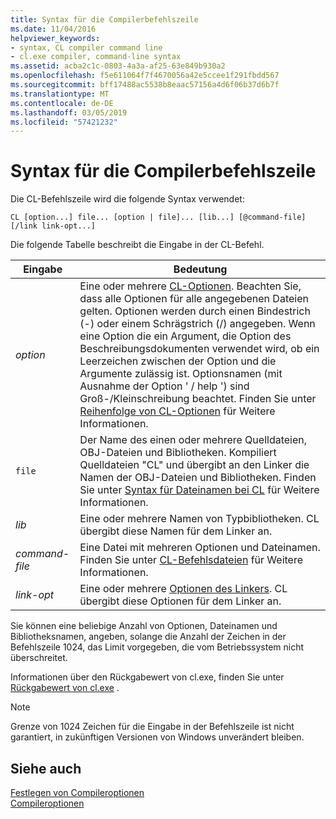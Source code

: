 ```yaml
---
title: Syntax für die Compilerbefehlszeile
ms.date: 11/04/2016
helpviewer_keywords:
- syntax, CL compiler command line
- cl.exe compiler, command-line syntax
ms.assetid: acba2c1c-0803-4a3a-af25-63e849b930a2
ms.openlocfilehash: f5e611064f7f4670056a42e5ccee1f291fbdd567
ms.sourcegitcommit: bff17488ac5538b8eaac57156a4d6f06b37d6b7f
ms.translationtype: MT
ms.contentlocale: de-DE
ms.lasthandoff: 03/05/2019
ms.locfileid: "57421232"
---
```

# <a name="compiler-command-line-syntax"></a>Syntax für die Compilerbefehlszeile

Die CL-Befehlszeile wird die folgende Syntax verwendet:

```
CL [option...] file... [option | file]... [lib...] [@command-file] [/link link-opt...]
```

Die folgende Tabelle beschreibt die Eingabe in der CL-Befehl.

|Eingabe|Bedeutung|
|-----------|-------------|
|*option*|Eine oder mehrere [CL-Optionen](../../build/reference/compiler-options.md). Beachten Sie, dass alle Optionen für alle angegebenen Dateien gelten. Optionen werden durch einen Bindestrich (-) oder einem Schrägstrich (/) angegeben. Wenn eine Option die ein Argument, die Option des Beschreibungsdokumenten verwendet wird, ob ein Leerzeichen zwischen der Option und die Argumente zulässig ist. Optionsnamen (mit Ausnahme der Option ' / help ') sind Groß-/Kleinschreibung beachtet. Finden Sie unter [Reihenfolge von CL-Optionen](../../build/reference/order-of-cl-options.md) für Weitere Informationen.|
|`file`|Der Name des einen oder mehrere Quelldateien, OBJ-Dateien und Bibliotheken. Kompiliert Quelldateien "CL" und übergibt an den Linker die Namen der OBJ-Dateien und Bibliotheken. Finden Sie unter [Syntax für Dateinamen bei CL](../../build/reference/cl-filename-syntax.md) für Weitere Informationen.|
|*lib*|Eine oder mehrere Namen von Typbibliotheken. CL übergibt diese Namen für dem Linker an.|
|*command-file*|Eine Datei mit mehreren Optionen und Dateinamen. Finden Sie unter [CL-Befehlsdateien](../../build/reference/cl-command-files.md) für Weitere Informationen.|
|*link-opt*|Eine oder mehrere [Optionen des Linkers](../../build/reference/linker-options.md). CL übergibt diese Optionen für dem Linker an.|

Sie können eine beliebige Anzahl von Optionen, Dateinamen und Bibliotheksnamen, angeben, solange die Anzahl der Zeichen in der Befehlszeile 1024, das Limit vorgegeben, die vom Betriebssystem nicht überschreitet.

Informationen über den Rückgabewert von cl.exe, finden Sie unter [Rückgabewert von cl.exe](../../build/reference/return-value-of-cl-exe.md) .

> [!NOTE]
>  Grenze von 1024 Zeichen für die Eingabe in der Befehlszeile ist nicht garantiert, in zukünftigen Versionen von Windows unverändert bleiben.

## <a name="see-also"></a>Siehe auch

[Festlegen von Compileroptionen](../../build/reference/setting-compiler-options.md)<br/>
[Compileroptionen](../../build/reference/compiler-options.md)
